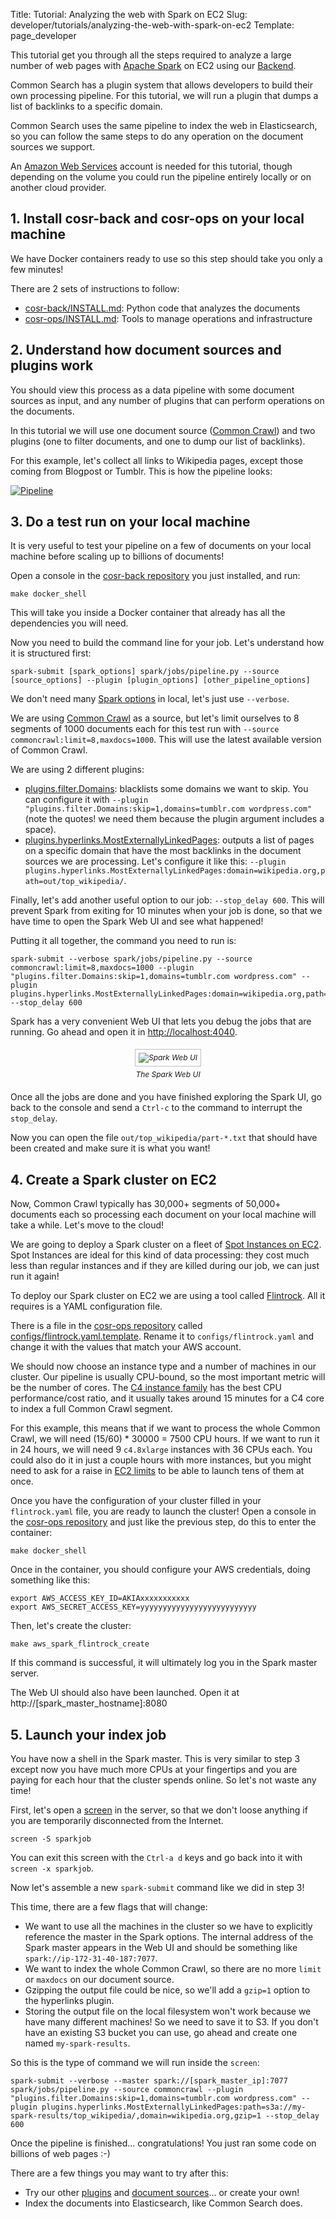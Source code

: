 Title: Tutorial: Analyzing the web with Spark on EC2
Slug: developer/tutorials/analyzing-the-web-with-spark-on-ec2
Template: page_developer

This tutorial get you through all the steps required to analyze a large number of web pages with [Apache Spark](spark.apache.org) on EC2 using our [Backend](/developer/backend).

Common Search has a plugin system that allows developers to build their own processing pipeline. For this tutorial, we will run a plugin that dumps a list of backlinks to a specific domain.

Common Search uses the same pipeline to index the web in Elasticsearch, so you can follow the same steps to do any operation on the document sources we support.

An [Amazon Web Services](https://aws.amazon.com/) account is needed for this tutorial, though depending on the volume you could run the pipeline entirely locally or on another cloud provider.


## 1. Install cosr-back and cosr-ops on your local machine

We have Docker containers ready to use so this step should take you only a few minutes!

There are 2 sets of instructions to follow:

 - [cosr-back/INSTALL.md](https://github.com/commonsearch/cosr-back/blob/master/INSTALL.md): Python code that analyzes the documents
 - [cosr-ops/INSTALL.md](https://github.com/commonsearch/cosr-ops/blob/master/INSTALL.md): Tools to manage operations and infrastructure


## 2. Understand how document sources and plugins work

You should view this process as a data pipeline with some document sources as input, and any number of plugins that can perform operations on the documents.

In this tutorial we will use one document source ([Common Crawl](https://www.commoncrawl.org)) and two plugins (one to filter documents, and one to dump our list of backlinks).

For this example, let's collect all links to Wikipedia pages, except those coming from Blogpost or Tumblr. This is how the pipeline looks:

[![Pipeline](/images/developer/tutorials/spark-backlinks-pipeline.svg)](/images/developer/tutorials/spark-backlinks-pipeline.svg)


## 3. Do a test run on your local machine

It is very useful to test your pipeline on a few of documents on your local machine before scaling up to billions of documents!

Open a console in the [cosr-back repository](https://github.com/commonsearch/cosr-back) you just installed, and run:

```
make docker_shell
```

This will take you inside a Docker container that already has all the dependencies you will need.

Now you need to build the command line for your job. Let's understand how it is structured first:

```
spark-submit [spark_options] spark/jobs/pipeline.py --source [source_options] --plugin [plugin_options] [other_pipeline_options]
```

We don't need many [Spark options](http://spark.apache.org/docs/latest/configuration.html) in local, let's just use `--verbose`.

We are using [Common Crawl](https://github.com/commonsearch/cosr-back/blob/master/cosrlib/sources/commoncrawl.py) as a source, but let's limit ourselves to 8 segments of 1000 documents each for this test run with `--source commoncrawl:limit=8,maxdocs=1000`. This will use the latest available version of Common Crawl.

We are using 2 different plugins:

 - [plugins.filter.Domains](https://github.com/commonsearch/cosr-back/blob/master/plugins/filter.py): blacklists some domains we want to skip. You can configure it with `--plugin "plugins.filter.Domains:skip=1,domains=tumblr.com wordpress.com"` (note the quotes! we need them because the plugin argument includes a space).
 - [plugins.hyperlinks.MostExternallyLinkedPages](https://github.com/commonsearch/cosr-back/blob/master/plugins/hyperlinks.py): outputs a list of pages on a specific domain that have the most backlinks in the document sources we are processing. Let's configure it like this: `--plugin plugins.hyperlinks.MostExternallyLinkedPages:domain=wikipedia.org,path=out/top_wikipedia/`.

Finally, let's add another useful option to our job: `--stop_delay 600`. This will prevent Spark from exiting for 10 minutes when your job is done, so that we have time to open the Spark Web UI and see what happened!

Putting it all together, the command you need to run is:

```
spark-submit --verbose spark/jobs/pipeline.py --source commoncrawl:limit=8,maxdocs=1000 --plugin "plugins.filter.Domains:skip=1,domains=tumblr.com wordpress.com" --plugin plugins.hyperlinks.MostExternallyLinkedPages:domain=wikipedia.org,path=out/top_wikipedia/ --stop_delay 600
```

Spark has a very convenient Web UI that lets you debug the jobs that are running. Go ahead and open it in [http://localhost:4040](http://localhost:4040).

<div style="width:80%;margin:auto;text-align:center;font-size:12px;margin-bottom:20px;font-style:italic;"><img style="border:1px solid #C0C0C0;padding:5px;margin:5px;" src="/images/developer/tutorials/spark-backlinks-web-ui.png" alt="Spark Web UI" /><br/>The Spark Web UI</div>


Once all the jobs are done and you have finished exploring the Spark UI, go back to the console and send a `Ctrl-c` to the command to interrupt the `stop_delay`.

Now you can open the file `out/top_wikipedia/part-*.txt` that should have been created and make sure it is what you want!


## 4. Create a Spark cluster on EC2

Now, Common Crawl typically has 30,000+ segments of 50,000+ documents each so processing each document on your local machine will take a while. Let's move to the cloud!

We are going to deploy a Spark cluster on a fleet of [Spot Instances on EC2](https://aws.amazon.com/ec2/spot/). Spot Instances are ideal for this kind of data processing: they cost much less than regular instances and if they are killed during our job, we can just run it again!

To deploy our Spark cluster on EC2 we are using a tool called [Flintrock](https://github.com/nchammas/flintrock). All it requires is a YAML configuration file.

There is a file in the [cosr-ops repository](https://github.com/commonsearch/cosr-ops) called [configs/flintrock.yaml.template](https://github.com/commonsearch/cosr-ops/blob/master/configs/flintrock.yaml.template). Rename it to `configs/flintrock.yaml` and change it with the values that match your AWS account.

We should now choose an instance type and a number of machines in our cluster. Our pipeline is usually CPU-bound, so the most important metric will be the number of cores. The [C4 instance family](https://docs.aws.amazon.com/AWSEC2/latest/UserGuide/c4-instances.html) has the best CPU performance/cost ratio, and it usually takes around 15 minutes for a C4 core to index a full Common Crawl segment.

For this example, this means that if we want to process the whole Common Crawl, we will need (15/60) * 30000 = 7500 CPU hours. If we want to run it in 24 hours, we will need 9 `c4.8xlarge` instances with 36 CPUs each. You could also do it in just a couple hours with more instances, but you might need to ask for a raise in [EC2 limits](https://docs.aws.amazon.com/general/latest/gr/aws_service_limits.html) to be able to launch tens of them at once.

Once you have the configuration of your cluster filled in your `flintrock.yaml` file, you are ready to launch the cluster! Open a console in the [cosr-ops repository](https://github.com/commonsearch/cosr-ops) and just like the previous step, do this to enter the container:

```
make docker_shell
```

Once in the container, you should configure your AWS credentials, doing something like this:

```
export AWS_ACCESS_KEY_ID=AKIAxxxxxxxxxxx
export AWS_SECRET_ACCESS_KEY=yyyyyyyyyyyyyyyyyyyyyyyyyy
```

Then, let's create the cluster:

```
make aws_spark_flintrock_create
```

If this command is successful, it will ultimately log you in the Spark master server.

The Web UI should also have been launched. Open it at http://[spark_master_hostname]:8080


## 5. Launch your index job

You have now a shell in the Spark master. This is very similar to step 3 except now you have much more CPUs at your fingertips and you are paying for each hour that the cluster spends online. So let's not waste any time!

First, let's open a [screen](https://kb.iu.edu/d/acuy) in the server, so that we don't loose anything if you are temporarily disconnected from the Internet.

```
screen -S sparkjob
```

You can exit this screen with the `Ctrl-a d` keys and go back into it with `screen -x sparkjob`.

Now let's assemble a new `spark-submit` command like we did in step 3!

This time, there are a few flags that will change:

 - We want to use all the machines in the cluster so we have to explicitly reference the master in the Spark options. The internal address of the Spark master appears in the Web UI and should be something like `spark://ip-172-31-40-187:7077`.
 - We want to index the whole Common Crawl, so there are no more `limit` or `maxdocs` on our document source.
 - Gzipping the output file could be nice, so we'll add a `gzip=1` option to the hyperlinks plugin.
 - Storing the output file on the local filesystem won't work because we have many different machines! So we need to save it to S3. If you don't have an existing S3 bucket you can use, go ahead and create one named `my-spark-results`.

So this is the type of command we will run inside the `screen`:

```
spark-submit --verbose --master spark://[spark_master_ip]:7077 spark/jobs/pipeline.py --source commoncrawl --plugin "plugins.filter.Domains:skip=1,domains=tumblr.com wordpress.com" --plugin plugins.hyperlinks.MostExternallyLinkedPages:path=s3a://my-spark-results/top_wikipedia/,domain=wikipedia.org,gzip=1 --stop_delay 600
```

Once the pipeline is finished... congratulations! You just ran some code on billions of web pages :-)

There are a few things you may want to try after this:

 - Try our other [plugins](https://github.com/commonsearch/cosr-back/tree/master/plugins) and [document sources](https://github.com/commonsearch/cosr-back/tree/master/cosrlib/sources)... or create your own!
 - Index the documents into Elasticsearch, like Common Search does.
